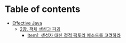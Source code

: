 # Table of contents

* [Effective Java](README.md)
  * [2장. 객체 생성과 파괴](effective-java/2-./README.md)
    * [Item1: 생성자 대신 정적 팩토리 메소드를 고려하라](effective-java/2-./item1.md)
